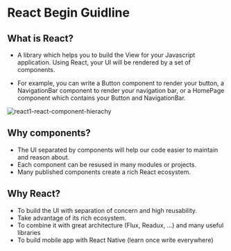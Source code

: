# React Begin Guidline

## What is React?

* A library which helps you to build the View for your Javascript application. Using React, your UI will be rendered by a set of components.

* For example, you can write a Button component to render your button, a NavigationBar component to render your navigation bar, or a HomePage component which contains your Button and NavigationBar.

![react1-react-component-hierachy](https://github.com/rudyhuynh/front-end-note/blob/master/react1-react-component-hierachy.png "React Component Hierachy")

## Why components?

* The UI separated by components will help our code easier to maintain and reason about. 
* Each component can be resused in many modules or projects. 
* Many published components create a rich React ecosystem.

## Why React?

* To build the UI with separation of concern and high reusability.
* Take advantage of its rich ecosystem.
* To combine it with great architecture (Flux, Readux, ...) and many useful libraries
* To build mobile app with React Native (learn once write everywhere)
